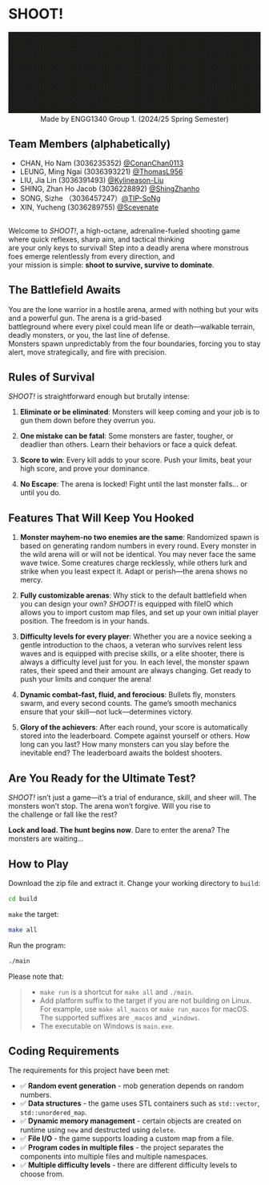 # SHOOT!

<p align="center">
   <img src="docs/game_logo.gif" alt="Logo of the game, blinking."/>
   <br/>
   <span>Made by ENGG1340 Group 1. (2024/25 Spring Semester)</span>
</p>

## Team Members (alphabetically)

- CHAN, Ho Nam (3036235352) [@ConanChan0113](https://gihub.com/ConanChan0113)
- LEUNG, Ming Ngai (3036393221) [@ThomasL956](https://github.com/ThomasL956)
- LIU, Jia Lin (3036391493) [@Kylineason-Liu](https://github.com/Kylineason-Liu)
- SHING, Zhan Ho Jacob (3036228892) [@ShingZhanho](https://github.com/ShingZhanho)
- SONG, Sizhe （3036457247）[@TIP-SoNg](https://github.com/TIP-SoNg)
- XIN, Yucheng (3036289755) [@Scevenate](https://github.com/Scevenate)  

##  

Welcome to _SHOOT!_, a high-octane, adrenaline-fueled shooting game where quick reflexes, sharp aim, and tactical thinking  
are your only keys to survival! Step into a deadly arena where monstrous foes emerge relentlessly from every direction, and  
your mission is simple: **shoot to survive, survive to dominate**.  

## The Battlefield Awaits

You are the lone warrior in a hostile arena, armed with nothing but your wits and a powerful gun. The arena is a grid-based  
battleground where every pixel could mean life or death—walkable terrain, deadly monsters, or you, the last line of defense.  
Monsters spawn unpredictably from the four boundaries, forcing you to stay alert, move strategically, and fire with precision.

## Rules of Survival

_SHOOT!_ is straightforward enough but brutally intense:  

1. **Eliminate or be eliminated**: Monsters will keep coming and your job is to gun them down before they overrun you.
  
2. **One mistake can be fatal**: Some monsters are faster, tougher, or deadlier than others. Learn their behaviors or face a quick defeat.  
  
3. **Score to win**: Every kill adds to your score. Push your limits, beat your high score, and prove your dominance.  
  
4. **No Escape**: The arena is locked! Fight until the last monster falls… or until you do.  
  
## Features That Will Keep You Hooked

1. **Monster mayhem-no two enemies are the same**: Randomized spawn is based on generating random numbers in every round. Every monster
   in the wild arena will or will not be identical. You may never face the same wave twice. Some creatures charge recklessly, while others
   lurk and strike when you least expect it. Adapt or perish—the arena shows no mercy.  
  
2. **Fully customizable arenas**: Why stick to the default battlefield when you can design your own? _SHOOT!_ is equipped with fileIO which  
   allows you to import custom map files, and set up your own initial player position. The freedom is in your hands.
  
3. **Difficulty levels for every player**: Whether you are a novice seeking a gentle introduction to the chaos, a veteran who survives relent
   less waves and is equipped with precise skills, or a elite shooter, there is always a difficulty level just for you. In each level, the
   monster spawn rates, their speed and their amount are always changing. Get ready to push your limits and conquer the arena!
  
4. **Dynamic combat–fast, fluid, and ferocious**: Bullets fly, monsters swarm, and every second counts. The game’s smooth mechanics ensure
   that your skill—not luck—determines victory.
  
5. **Glory of the achievers**: After each round, your score is automatically stored into the leaderboard. Compete against yourself or others.
   How long can you last? How many monsters can you slay before the inevitable end? The leaderboard awaits the boldest shooters.

## Are You Ready for the Ultimate Test?

_SHOOT!_ isn’t just a game—it’s a trial of endurance, skill, and sheer will. The monsters won’t stop. The arena won’t forgive. Will you rise to  
the challenge or fall like the rest?  
  
**Lock and load. The hunt begins now**. Dare to enter the arena? The monsters are waiting… 

## How to Play

Download the zip file and extract it.
Change your working directory to `build`:
   ```bash
   cd build
   ```
`make` the target:
   ```bash
   make all
   ```
Run the program:
   ```bash
   ./main
   ```
   Please note that:
> * `make run` is a shortcut for `make all` and `./main`.  
> * Add platform suffix to the target if you are not building on Linux. For example, use `make all_macos` or `make run_macos` for macOS. The supported suffixes are `_macos` and `_windows`.  
> * The executable on Windows is `main.exe`.
      
## Coding Requirements

The requirements for this project have been met:

- ✅ **Random event generation** - mob generation depends on random numbers.
- ✅ **Data structures** - the game uses STL containers such as `std::vector`, `std::unordered_map`.
- ✅ **Dynamic memory management** - certain objects are created on runtime using `new` and destructed using `delete`.
- ✅ **File I/O** - the game supports loading a custom map from a file.
- ✅ **Program codes in multiple files** - the project separates the components into multiple files and multiple namespaces.
- ✅ **Multiple difficulty levels** - there are different difficulty levels to choose from.
